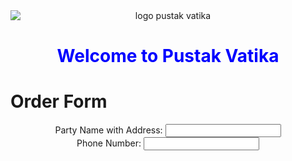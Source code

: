 <html>
  <body>
    <center><img src="https://api.freelogodesign.org/files/2b8c83ab24d74933be6820ca8077a766/thumb/logo_200x200.png?v=0" alt="logo pustak vatika" style= "display: block; margin-left: auto; margin-right: auto;"/>
    </center>
    <center><h1 style="color: blue;">Welcome to Pustak Vatika</h1>
    </center>
    <h1>Order Form</h1>
      <center>
    <form method="post" action="http://server1">
      Party Name with Address:
      <input type="text" name="party">
      <br>
      Phone Number:   
      <input type="text" name="number">
      </form>
